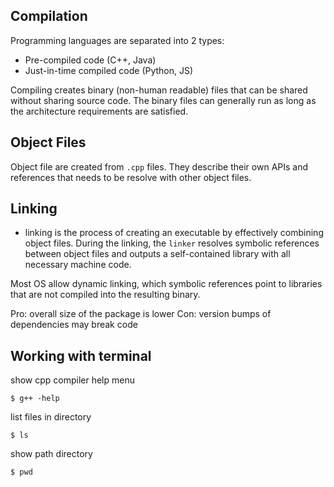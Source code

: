 ## Compilation
Programming languages are separated into 2 types:
- Pre-compiled code (C++, Java)
- Just-in-time compiled code (Python, JS)

Compiling creates binary (non-human readable) files that can be shared without sharing source code. The binary files can generally run as long as the architecture requirements are satisfied. 


## Object Files
Object file are created from `.cpp` files. They describe their own APIs and references that needs to be resolve with other object files. 

## Linking
- linking is the process of creating an executable by effectively combining object files. During the linking, the `linker` resolves symbolic references between object files and outputs a self-contained library with all necessary machine code. 

Most OS allow dynamic linking, which symbolic references point to libraries that are not compiled into the resulting binary. 

Pro: overall size of the package is lower
Con: version bumps of dependencies may break code


## Working with terminal
show cpp compiler help menu
```
$ g++ -help
```

list files in directory
```
$ ls
```

show path directory
```
$ pwd
```

